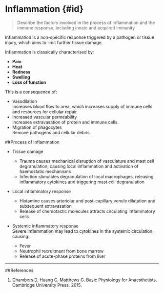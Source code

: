 # Inflammation {#id}

> Describe the factors involved in the process of inflammation and the immune 
response, including innate and acquired immunity

Inflammation is a non-specific response triggered by a pathogen or tissue injury, which aims to limit further tissue damage.

Inflammation is classically characterised by:
* **Pain**
* **Heat**
* **Redness**
* **Swelling**
* **Loss of function**

This is a consequence of:
* Vasodilation  
Increases blood flow to area, which increases supply of immune cells and resources for cellular repair.
* Increased vascular permeability  
Increases extravasation of protein and immune cells.
* Migration of phagocytes  
Remove pathogens and cellular debris.

##Process of Inflammation
* Tissue damage  
    * Trauma causes mechanical disruption of vasculature and mast cell degranulation, causing local inflammation and activation of haemostatic mechanisms
    * Infection stimulates degranulation of local macrophages, releasing inflammatory cytokines and triggering mast cell degranulation


* Local inflammatory response  
    * Histamine causes arteriolar and post-capillary venule dilatation and subsequent extravasation
    * Release of chemotactic molecules attracts circulating inflammatory cells


* Systemic inflammatory response  
Severe inflammation may lead to cytokines in the systemic circulation, causing:
    * Fever
    * Neutrophil recruitment from bone marrow
    * Release of acute-phase proteins from liver



---
##References
1. Chambers D, Huang C, Matthews G. Basic Physiology for Anaesthetists. Cambridge University Press. 2015.
